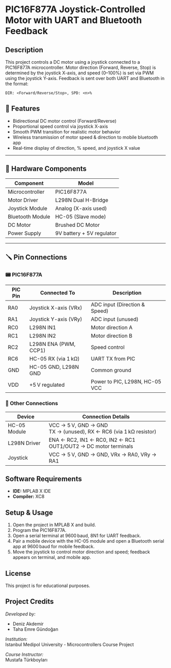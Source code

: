 # PIC16F877A Joystick-Controlled Motor with UART and Bluetooth Feedback

## Description

This project controls a DC motor using a joystick connected to a PIC16F877A microcontroller. Motor direction (Forward, Reverse, Stop) is determined by the joystick X-axis, and speed (0–100%) is set via PWM using the joystick Y-axis. Feedback is sent over both UART and Bluetooth in the format:

```
DIR: <Forward/Reverse/Stop>, SPD: <n>%
```

## 🎯 Features

- Bidirectional DC motor control (Forward/Reverse)  
- Proportional speed control via joystick X-axis  
- Smooth PWM transition for realistic motor behavior  
- Wireless transmission of motor speed & direction to mobile bluetooth app 
- Real-time display of direction, % speed, and joystick X value  

---

## 🧩 Hardware Components

| Component         | Model                |
|-------------------|----------------------|
| Microcontroller   | PIC16F877A           |
| Motor Driver      | L298N Dual H-Bridge  |
| Joystick Module   | Analog (X-axis used) |
| Bluetooth Module  | HC-05 (Slave mode)   |
| DC Motor          | Brushed DC Motor     |
| Power Supply      | 9V battery + 5V regulator |

---

## 🪛 Pin Connections

### 📟 PIC16F877A

| PIC Pin | Connected To             | Description                       |
|---------|--------------------------|-----------------------------------|
| RA0     | Joystick X-axis (VRx)    | ADC input (Direction & Speed)     |
| RA1     | Joystick Y-axis (VRy)    | ADC input (unused)                |
| RC0     | L298N IN1                | Motor direction A                 |
| RC1     | L298N IN2                | Motor direction B                 |
| RC2     | L298N ENA (PWM, CCP1)    | Speed control                     |
| RC6     | HC-05 RX (via 1 kΩ)      | UART TX from PIC                  |
| GND     | HC-05 GND, L298N GND     | Common ground                     |
| VDD     | +5 V regulated           | Power to PIC, L298N, HC-05 VCC    |

### 🔌 Other Connections

| Device        | Connection Details                                                      |
|---------------|-------------------------------------------------------------------------|
| HC-05 Module  | VCC → 5 V, GND → GND<br>TX → (unused), RX ← RC6 (via 1 kΩ resistor)      |
| L298N Driver  | ENA ← RC2, IN1 ← RC0, IN2 ← RC1<br>OUT1/OUT2 → DC motor terminals       |
| Joystick      | VCC → 5 V, GND → GND, VRx → RA0, VRy → RA1                               |

## Software Requirements

- **IDE:** MPLAB X IDE  
- **Compiler:** XC8  

## Setup & Usage

1. Open the project in MPLAB X and build.  
2. Program the PIC16F877A.  
3. Open a serial terminal at 9600 baud, 8N1 for UART feedback.  
4. Pair a mobile device with the HC-05 module and open a Bluetooth serial app at 9600 baud for mobile feedback.    
5. Move the joystick to control motor direction and speed; feedback appears on terminal, and mobile app.  

## License

This project is for educational purposes.

## Project Credits

*Developed by:*  
- Deniz Akdemir  
- Taha Emre Gündoğan  

*Institution:*  
Istanbul Medipol University - 
Microcontrollers Course Project  

*Course Instructor:*  
Mustafa Türkboyları  
